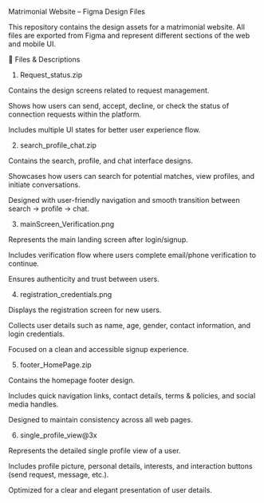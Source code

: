 Matrimonial Website – Figma Design Files

This repository contains the design assets for a matrimonial website. All files are exported from Figma and represent different sections of the web and mobile UI.

📌 Files & Descriptions
1. Request_status.zip

Contains the design screens related to request management.

Shows how users can send, accept, decline, or check the status of connection requests within the platform.

Includes multiple UI states for better user experience flow.

2. search_profile_chat.zip

Contains the search, profile, and chat interface designs.

Showcases how users can search for potential matches, view profiles, and initiate conversations.

Designed with user-friendly navigation and smooth transition between search → profile → chat.

3. mainScreen_Verification.png

Represents the main landing screen after login/signup.

Includes verification flow where users complete email/phone verification to continue.

Ensures authenticity and trust between users.

4. registration_credentials.png

Displays the registration screen for new users.

Collects user details such as name, age, gender, contact information, and login credentials.

Focused on a clean and accessible signup experience.

5. footer_HomePage.zip

Contains the homepage footer design.

Includes quick navigation links, contact details, terms & policies, and social media handles.

Designed to maintain consistency across all web pages.

6. single_profile_view@3x

Represents the detailed single profile view of a user.

Includes profile picture, personal details, interests, and interaction buttons (send request, message, etc.).

Optimized for a clear and elegant presentation of user details.
